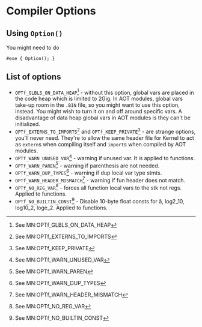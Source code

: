 # Compiler Options

## Using `Option()`
You might need to do
```holyc
#exe { Option(); }
```

## List of options
  - `OPTf_GLBLS_ON_DATA_HEAP`[^1] - without this option, global vars are placed in the code heap which is limited to 2Gig. In AOT modules, global vars take-up room in the `.BIN` file, so you might want to use this option, instead. You might wish to turn it on and off around specific vars. A disadvantage of data heap global vars in AOT modules is they can't be initialized.
  - `OPTf_EXTERNS_TO_IMPORTS`[^2] and `OPTf_KEEP_PRIVATE`[^3] -  are strange options, you'll never need. They're to allow the same header file for Kernel to act as `extern`s when compiling itself and `import`s when compiled by AOT modules.
  - `OPTf_WARN_UNUSED_VAR`[^4] - warning if unused var. It is applied to functions.
  - `OPTf_WARN_PAREN`[^5] - warning if parenthesis are not needed.
  - `OPTf_WARN_DUP_TYPES`[^6] - warning if dup local var type stmts.
  - `OPTf_WARN_HEADER_MISMATCH`[^7] - warning if fun header does not match.
  - `OPTf_NO_REG_VAR`[^8] - forces all function local vars to the stk not regs. Applied to functions.
  - `OPTf_NO_BUILTIN_CONST`[^9] - Disable 10-byte float consts for ã, log2_10, log10_2, loge_2. Applied to functions.

[^1]: See MN:OPTf_GLBLS_ON_DATA_HEAP

[^2]: See MN:OPTf_EXTERNS_TO_IMPORTS

[^3]: See MN:OPTf_KEEP_PRIVATE

[^4]: See MN:OPTf_WARN_UNUSED_VAR

[^5]: See MN:OPTf_WARN_PAREN

[^6]: See MN:OPTf_WARN_DUP_TYPES

[^7]: See MN:OPTf_WARN_HEADER_MISMATCH

[^8]: See MN:OPTf_NO_REG_VAR

[^9]: See MN:OPTf_NO_BUILTIN_CONST
